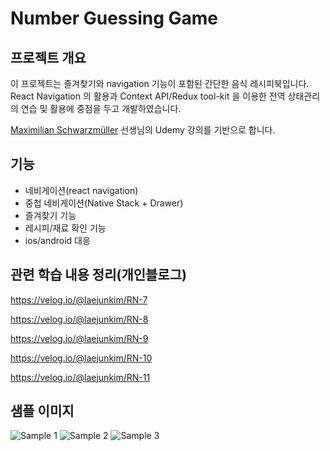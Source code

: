 # Number Guessing Game

## 프로젝트 개요

이 프로젝트는 즐겨찾기와 navigation 기능이 포함된 간단한 음식 레시피북입니다.
React Navigation 의 활용과 Context API/Redux tool-kit 을 이용한 전역 상태관리의 연습 및 활용에 중점을 두고 개발하였습니다.

[Maximilian Schwarzmüller](https://www.linkedin.com/in/maximilian-schwarzmueller/) 선생님의 Udemy 강의를 기반으로 합니다.

## 기능

- 네비게이션(react navigation)
- 중첩 네비게이션(Native Stack + Drawer)
- 즐겨찾기 기능
- 레시피/재료 확인 기능
- ios/android 대응

## 관련 학습 내용 정리(개인블로그)

https://velog.io/@laejunkim/RN-7

https://velog.io/@laejunkim/RN-8

https://velog.io/@laejunkim/RN-9

https://velog.io/@laejunkim/RN-10

https://velog.io/@laejunkim/RN-11

## 샘플 이미지

![Sample 1](assets/images/samples/sample1.png)
![Sample 2](assets/images/samples/sample2.png)
![Sample 3](assets/images/samples/sample3.png)
